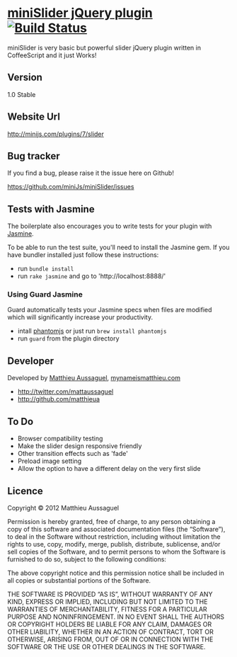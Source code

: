 # [miniSlider jQuery plugin](http://minijs.com/plugins/7/slider) [![Build Status](https://secure.travis-ci.org/miniJs/miniSlider.png?branch=master)](http://travisci.org/miniJs/miniSlider)

miniSlider is very basic but powerful slider jQuery plugin written in CoffeeScript and it just Works!

## Version

1.0 Stable

## Website Url

http://minijs.com/plugins/7/slider

## Bug tracker

If you find a bug, please raise it the issue here on Github! 

https://github.com/miniJs/miniSlider/issues

## Tests with Jasmine

The boilerplate also encourages you to write tests for your plugin with [Jasmine](http://pivotal.github.com/jasmine/).

To be able to run the test suite, you'll need to install the Jasmine gem. If you have bundler installed just follow these instructions:

- run `bundle install`
- run `rake jasmine` and go to 'http://localhost:8888/'

### Using Guard Jasmine

Guard automatically tests your Jasmine specs when files are modified which will significantly increase your productivity.

- intall [phantomjs](http://phantomjs.org/) or just run `brew install phantomjs`
- run `guard` from the plugin directory


## Developer

Developed by <a href="mailto:matthieu.aussaguel@gmail.com">Matthieu Aussaguel</a>, <a href="http://mynameismatthieu.com">mynameismatthieu.com</a>

+ http://twitter.com/mattaussaguel
+ http://github.com/matthieua

## To Do

* Browser compatibility testing
* Make the slider design responsive friendly
* Other transition effects such as 'fade'
* Preload image setting
* Allow the option to have a different delay on the very first slide

## Licence

Copyright &copy; 2012 Matthieu Aussaguel

Permission is hereby granted, free of charge, to any person obtaining a copy of this software and associated documentation files (the “Software”), to deal in the Software without restriction, including without limitation the rights to use, copy, modify, merge, publish, distribute, sublicense, and/or sell copies of the Software, and to permit persons to whom the Software is furnished to do so, subject to the following conditions:

The above copyright notice and this permission notice shall be included in all copies or substantial portions of the Software.

THE SOFTWARE IS PROVIDED “AS IS”, WITHOUT WARRANTY OF ANY KIND, EXPRESS OR IMPLIED, INCLUDING BUT NOT LIMITED TO THE WARRANTIES OF MERCHANTABILITY, FITNESS FOR A PARTICULAR PURPOSE AND NONINFRINGEMENT. IN NO EVENT SHALL THE AUTHORS OR COPYRIGHT HOLDERS BE LIABLE FOR ANY CLAIM, DAMAGES OR OTHER LIABILITY, WHETHER IN AN ACTION OF CONTRACT, TORT OR OTHERWISE, ARISING FROM, OUT OF OR IN CONNECTION WITH THE SOFTWARE OR THE USE OR OTHER DEALINGS IN THE SOFTWARE.